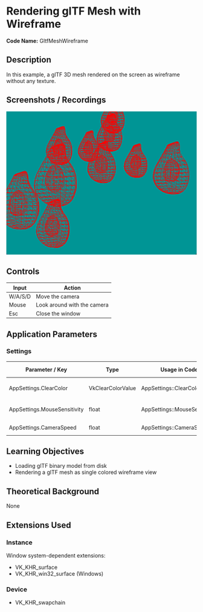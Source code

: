 # Rendering glTF Mesh with Wireframe

**Code Name:** GltfMeshWireframe

## Description

In this example, a glTF 3D mesh rendered on the screen as wireframe without any texture.

## Screenshots / Recordings

![](/Docs/ExampleMedia/Fundamentals/ModelLoading/GltfMeshWireframe.png?raw=true)

## Controls

| Input   | Action                      |
|---------|-----------------------------|
| W/A/S/D | Move the camera             |
| Mouse   | Look around with the camera |
| Esc     | Close the window            |

## Application Parameters

### Settings

| Parameter / Key              | Type              | Usage in Code                 | Description                    | Default Value |
|------------------------------|-------------------|-------------------------------|--------------------------------|---------------|
| AppSettings.ClearColor       | VkClearColorValue | AppSettings::ClearColor       | Background color of the screen |               |
| AppSettings.MouseSensitivity | float             | AppSettings::MouseSensitivity | Mouse sensitivity value        |               |
| AppSettings.CameraSpeed      | float             | AppSettings::CameraSpeed      | Speed of the camera            |               |


## Learning Objectives

- Loading glTF binary model from disk
- Rendering a glTF mesh as single colored wireframe view

## Theoretical Background

None

## Extensions Used

### Instance

Window system-dependent extensions:
- VK_KHR_surface
- VK_KHR_win32_surface (Windows)

### Device

- VK_KHR_swapchain
